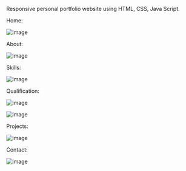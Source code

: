 Responsive personal portfolio website using HTML, CSS, Java Script.

Home:

![image](https://github.com/user-attachments/assets/bce55191-e449-4314-a057-f090188851ac)

About:

![image](https://github.com/user-attachments/assets/d0c91ced-6ee2-4ffe-9305-8b6f268f9388)

Skills:

![image](https://github.com/user-attachments/assets/d230effd-a60c-4a8f-b6b9-9e711d92ca0f)

Qualification:

![image](https://github.com/user-attachments/assets/c116893a-812e-4660-83a2-2d5c4b71a6b9)

![image](https://github.com/user-attachments/assets/303103ea-7e6b-413a-8f77-2b748ea4d6c3)

Projects:

![image](https://github.com/user-attachments/assets/94b1760a-cac3-4988-bba8-b4e24558d3c8)

Contact:

![image](https://github.com/user-attachments/assets/ffe07201-7350-4223-9302-0707a501341d)
